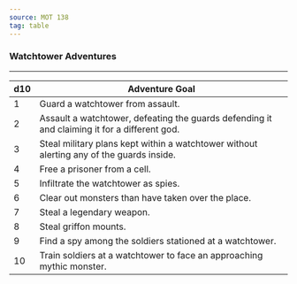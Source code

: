 ```yaml
---
source: MOT 138
tag: table
---
```


### Watchtower Adventures
---
|d10|Adventure Goal|
|----|------------|
|1|Guard a watchtower from assault.|
|2|Assault a watchtower, defeating the guards defending it and claiming it for a different god.|
|3|Steal military plans kept within a watchtower without alerting any of the guards inside.|
|4|Free a prisoner from a cell.|
|5|Infiltrate the watchtower as spies.|
|6|Clear out monsters than have taken over the place.|
|7|Steal a legendary weapon.|
|8|Steal griffon mounts.|
|9|Find a spy among the soldiers stationed at a watchtower.|
|10|Train soldiers at a watchtower to face an approaching mythic monster.|
